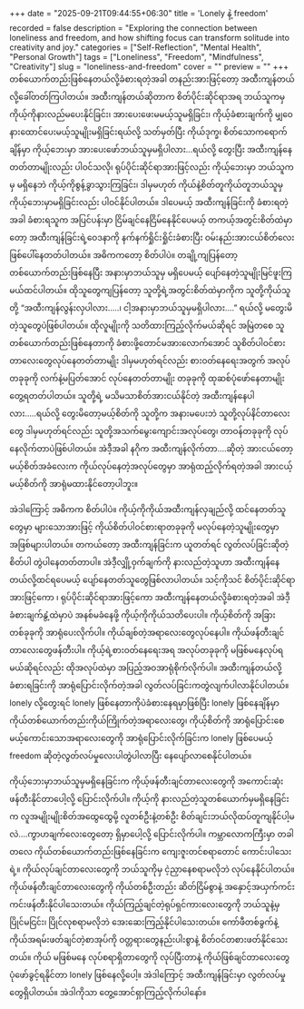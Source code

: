 +++
date = "2025-09-21T09:44:55+06:30"
title = 'Lonely နဲ့ freedom'
recorded = false
description = "Exploring the connection between loneliness and freedom, and how shifting focus can transform solitude into creativity and joy."
categories = ["Self-Reflection", "Mental Health", "Personal Growth"]
tags = ["Loneliness", "Freedom", "Mindfulness", "Creativity"]
slug = "loneliness-and-freedom"
cover = ""
preview = ""
+++
တစ်ယောက်တည်းဖြစ်နေတယ်လို့ခံစားရတဲ့အခါ တနည်းအားဖြင့်တော့ အထီးကျန်တယ်လို့ခေါ်တတ်ကြပါတယ်။ အထီးကျန်တယ်ဆိုတာက စိတ်ပိုင်းဆိုင်ရာအရ ဘယ်သူကမှ ကိုယ့်ကိုနားလည်မပေးနိုင်ခြင်း၊ အားပေးဖေးမမယ့်သူမရှိခြင်း၊ ကိုယ့်ခံစားချက်ကို မျှဝေနားထောင်ပေးမယ့်သူမျိုးမရှိခြင်းရယ်လို့ သတ်မှတ်ပြီး ကိုယ်ဒုက္ခ၊ စိတ်သောကရောက်ချိန်မှာ ကိုယ့်ဘေးမှာ အားပေးဖော်ဘယ်သူမှမရှိပါလား…ရယ်လို့ တွေးပြီး အထီးကျန်နေတတ်တာမျိုးလည်း ပါဝင်သလို၊ ရုပ်ပိုင်းဆိုင်ရာအားဖြင့်လည်း ကိုယ့်ဘေးမှာ ဘယ်သူကမှ မရှိနေဘဲ ကိုယ့်ကိုစွန့်ခွာသွားကြခြင်း၊ ဒါမှမဟုတ် ကိုယ်နဲ့စိတ်တူကိုယ်တူဘယ်သူမှ ကိုယ့်ဘေးမှာမရှိခြင်းလည်း ပါဝင်နိုင်ပါတယ်။ ဒါပေမယ့် အထီးကျန်ခြင်းကို ခံစားရတဲ့အခါ ခံစားရသူက အပြင်ပန်းမှာ ငြိမ်ချင်နေငြိမ်နေနိုင်ပေမယ့် တကယ့်အတွင်းစိတ်ထဲမှာတော့ အထီးကျန်ခြင်းရဲ့ဝေဒနာကို နက်နက်ရှိုင်းရှိုင်းခံစားပြီး ဝမ်းနည်းအားငယ်စိတ်လေးဖြစ်ပေါ်နေတတ်ပါတယ်။ အဓိကကတော့ စိတ်ပါပဲ။
တချို့ကျပြန်တော့ တစ်ယောက်တည်းဖြစ်နေပြီး အနားမှာဘယ်သူမှ မရှိပေမယ့် ပျော်နေတဲ့သူမျိုးမြင်ဖူးကြမယ်ထင်ပါတယ်။ ထိုသူတွေကျပြန်တော့ သူတို့ရဲ့အတွင်းစိတ်ထဲမှာကိုက သူတို့ကိုယ်သူတို့ “အထီးကျန်လွန်းလှပါလား…..၊ ငါ့အနားမှာဘယ်သူမှမရှိပါလား….” ရယ်လို့ မတွေးမိတဲ့သူတွေပဲဖြစ်ပါတယ်။
ထိုလူမျိုးကို သတိထားကြည့်လိုက်မယ်ဆိုရင် အမြဲတစေ သူတစ်ယောက်တည်းဖြစ်နေတာကို ခံစားဖို့တောင်မအားလောက်အောင် သူစိတ်ပါဝင်စားတာလေးတွေလုပ်နေတတ်တာမျိုး ဒါမှမဟုတ်ရင်လည်း စားဝတ်နေရေးအတွက် အလုပ်တခုခုကို လက်နဲ့မပြတ်အောင် လုပ်နေတတ်တာမျိုး တခုခုကို ထုဆစ်ပုံဖော်နေတာမျိုး တွေ့ရတတ်ပါတယ်။ သူတို့ရဲ့ မသိမသာစိတ်အားငယ်နိုင်တဲ့ အထီးကျန်နေပါလား…..ရယ်လို့ တွေးမိတော့မယ့်စိတ်ကို သူတို့က အနားမပေးဘဲ သူတို့လုပ်နိင်တာလေးတွေ ဒါမှမဟုတ်ရင်လည်း သူတို့အသက်မွေးကျောင်းအလုပ်တွေ၊ တာဝန်တခုခုကို လုပ်နေလိုက်တာပဲဖြစ်ပါတယ်။ အဲဒီ့အခါ နဂိုက အထီးကျန်လိုက်တာ….ဆိုတဲ့ အားငယ်တော့မယ့်စိတ်အခံလေးက ကိုယ်လုပ်နေတဲ့အလုပ်တွေမှာ အာရုံထည့်လိုက်ရတဲ့အခါ အားငယ့်မယ့်စိတ်ကို အာရုံမထားနိုင်တော့ပါဘူး။

အဲဒါကြောင့် အဓိကက စိတ်ပါပဲ။ ကိုယ့်ကိုကိုယ်အထီးကျန်လှချည်လို့ ထင်နေတတ်သူတွေမှာ များသောအားဖြင့် ကိုယ်စိတ်ပါဝင်စားရာတခုခုကို မလုပ်နေတဲ့သူမျိုးတွေမှာ အဖြစ်များပါတယ်။ တကယ်တော့ အထီးကျန်ခြင်းက ယူတတ်ရင် လွတ်လပ်ခြင်းဆိုတဲ့စိတ်ပါ တွဲပါနေတတ်တာပါ။ အဲဒီ့လျှို့ဝှက်ချက်ကို နားလည်တဲ့သူဟာ အထီးကျန်နေတယ်လို့ထင်ရပေမယ့် ပျော်နေတတ်သူတွေဖြစ်လာပါတယ်။
သင့်ကိုသင် စိတ်ပိုင်းဆိုင်ရာအားဖြင့်ကော ၊ ရုပ်ပိုင်းဆိုင်ရာအားဖြင့်ကော အထီးကျန်နေတယ်လို့ခံစားရတဲ့အခါ အဲဒီ့ခံစားချက်နွံ့ထဲမှာပဲ အနစ်မခံနေဖို့ ကိုယ့်ကိုကိုယ်သတိပေးပါ။ ကိုယ့်စိတ်ကို အခြားတစ်ခုခုကို အာရုံပေးလိုက်ပါ။ ကိုယ်ချစ်တဲ့အရာလေးတွေလုပ်နေပါ။ ကိုယ်ဖန်တီးချင်တာလေးတွေဖန်တီးပါ။ ကိုယ့်ရဲ့စားဝတ်နေရေးအရ အလုပ်တခုခုကို မဖြစ်မနေလုပ်ရမယ်ဆိုရင်လည်း ထိုအလုပ်ထဲမှာ အပြည့်အဝအာရုံစိုက်လိုက်ပါ။ အထီးကျန်တယ်လို့ခံစားရခြင်းကို အာရုံပြောင်းလိုက်တဲ့အခါ လွတ်လပ်ခြင်းကတွဲလျက်ပါလာနိုင်ပါတယ်။ lonely လို့တွေးရင် lonely ဖြစ်နေတာကိုပဲခံစားနေရမှာဖြစ်ပြီး lonely ဖြစ်နေချိန်မှာ ကိုယ်တစ်ယောက်တည်းကိုယ်ကြိုက်တဲ့အရာလေးတွေ၊ ကိုယ့်စိတ်ကို အာရုံပြောင်းစေမယ့်ကောင်းသောအရာလေးတွေကို အာရုံပြောင်းလိုက်ခြင်းက lonely ဖြစ်ပေမယ့် freedom ဆိုတဲ့လွတ်လပ်မှုလေးပါတွဲပါလာပြီး နေပျော်လာစေနိုင်ပါတယ်။

ကိုယ့်ဘေးမှာဘယ်သူမှမရှိနေခြင်းက ကိုယ့်ဖန်တီးချင်တာလေးတွေကို အကောင်းဆုံးဖန်တီးနိုင်တာပေါ့လို့ ပြောင်းလိုက်ပါ။ ကိုယ့်ကို နားလည်တဲ့သူတစ်ယောက်မှမရှိနေခြင်းက လူအမျိုးမျိုးစိတ်အထွေထွေမို့ လူတစ်ဦးနဲ့တစ်ဦး စိတ်ချင်းဘယ်လိုထပ်တူကျနိုင်ပါ့မလဲ….ကွာဟချက်လေးတွေတော့ ရှိမှာပေါ့လို့ ပြောင်းလိုက်ပါ။ ကမ္ဘာလောကကြီးမှာ တခါတလေ ကိုယ်တစ်ယောက်တည်းဖြစ်နေခြင်းက ကျေးဇူးတင်စရာတောင် ကောင်းပါသေးရဲ့။ ကိုယ်လုပ်ချင်တာလေးတွေကို ဘယ်သူကိုမှ ငဲ့ညှာနေစရာမလိုဘဲ လုပ်နေနိုင်ပါတယ်။ ကိုယ်ဖန်တီးချင်တာလေးတွေကို ကိုယ်တစ်ဦးတည်း ဆိတ်ငြိမ်စွာနဲ့ အနှောင့်အယှက်ကင်းကင်းဖန်တီးနိုင်ပါသေးတယ်။ ကိုယ်ကြည့်ချင်တဲ့ရုပ်ရှင်ကားလေးတွေကို ဘယ်သူနဲ့မှ ပြိုင်မငြင်း၊ ပြိုင်လုစရာမလိုဘဲ အေးဆေးကြည့်နိုင်ပါသေးတယ်။ ကော်ဖီတစ်ခွက်နဲ့ ကိုယ်အရမ်းဖတ်ချင်တဲ့စာအုပ်ကို ဝတ္တရားတွေနည်းပါးစွာနဲ့ စိတ်ဝင်တစားဖတ်နိုင်သေးတယ်။ ကိုယ် မဖြစ်မနေ လုပ်စရာရှိတာတွေကို လုပ်ပြီးတာနဲ့ ကိုယ်ဖြစ်ချင်တာလေးတွေ ပုံဖော်ခွင့်ရနိုင်တာ lonely ဖြစ်နေလို့ပေါ့။ အဲဒါကြောင့် အထီးကျန်ခြင်းမှာ လွတ်လပ်မှုတွေရှိပါတယ်။ အဲဒါကိုသာ တွေ့အောင်ရှာကြည့်လိုက်ပါနော်။ 